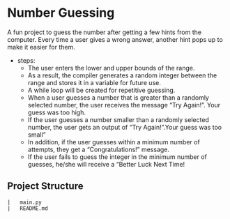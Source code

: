 # Number Guessing

A fun project to guess the number after getting a few hints from the computer. Every time a user gives a wrong answer, another hint pops up to make it easier for them.

- steps:
  - The user enters the lower and upper bounds of the range.
  - As a result, the compiler generates a random integer between the range and stores it in a variable for future use.
  - A while loop will be created for repetitive guessing.
  - When a user guesses a number that is greater than a randomly selected number, the user receives the message “Try Again!”. Your guess was too high.
  - If the user guesses a number smaller than a randomly selected number, the user gets an output of “Try Again!”.Your guess was too small”
  - In addition, if the user guesses within a minimum number of attempts, they get a “Congratulations!” message.
  - If the user fails to guess the integer in the minimum number of guesses, he/she will receive a “Better Luck Next Time!

## Project Structure
```
|   main.py
|   README.md
```


